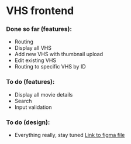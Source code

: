 # VHS frontend
### Done so far (features):
* Routing
* Display all VHS
* Add new VHS with thumbnail upload
* Edit existing VHS
* Routing to specific VHS by ID

### To do (features):
* Display all movie details
* Search
* Input validation

### To do (design):
* Everything really, stay tuned
[Link to figma file](https://www.figma.com/file/UylRw29hZBWEXRKVBzfu5R/Untitled?node-id=0%3A1&t=ePZ2SF65NsBTnYFU-1)